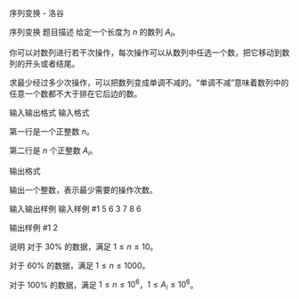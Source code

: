 



序列变换 - 洛谷














序列变换
题目描述
给定一个长度为 $n$ 的数列 $A_i$。

你可以对数列进行若干次操作，每次操作可以从数列中任选一个数，把它移动到数列的开头或者结尾。

求最少经过多少次操作，可以把数列变成单调不减的。“单调不减”意味着数列中的任意一个数都不大于排在它后边的数。

输入输出格式
输入格式

第一行是一个正整数 $n$。

第二行是 $n$ 个正整数 $A_i$。

输出格式

输出一个整数，表示最少需要的操作次数。

输入输出样例
输入样例 #1
5
6 3 7 8 6

输出样例 #1
2

说明
对于 $30 \%$ 的数据，满足 $1 \le n \le 10$。

对于 $60 \%$ 的数据，满足 $1 \le n \le 1000$。

对于 $100 \%$ 的数据，满足 $1 \le n \le {10}^6$，$1 \le A_i \le {10}^6$。







